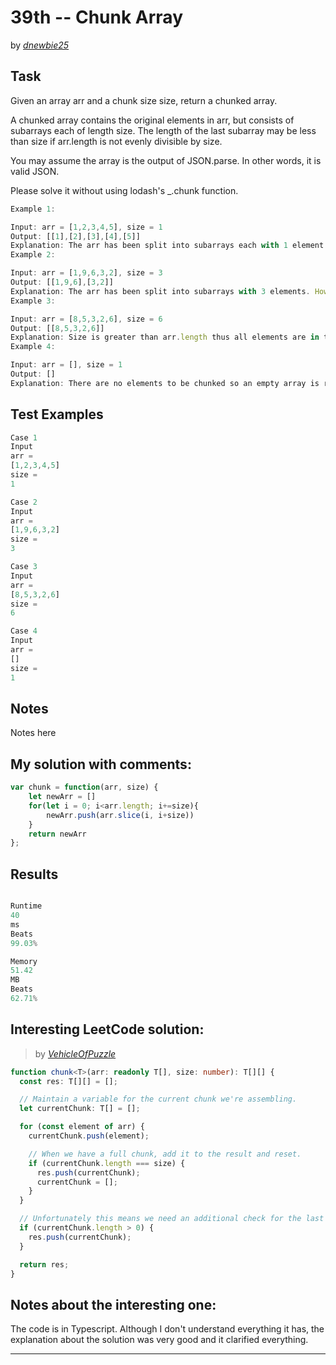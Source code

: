 # 39th -- Chunk Array





by *[dnewbie25](https://leetcode.com/u/dnewbie25/)*


## Task

Given an array arr and a chunk size size, return a chunked array.

A chunked array contains the original elements in arr, but consists of subarrays each of length size. The length of the last subarray may be less than size if arr.length is not evenly divisible by size.

You may assume the array is the output of JSON.parse. In other words, it is valid JSON.

Please solve it without using lodash's _.chunk function.

```js
Example 1:

Input: arr = [1,2,3,4,5], size = 1
Output: [[1],[2],[3],[4],[5]]
Explanation: The arr has been split into subarrays each with 1 element.
Example 2:

Input: arr = [1,9,6,3,2], size = 3
Output: [[1,9,6],[3,2]]
Explanation: The arr has been split into subarrays with 3 elements. However, only two elements are left for the 2nd subarray.
Example 3:

Input: arr = [8,5,3,2,6], size = 6
Output: [[8,5,3,2,6]]
Explanation: Size is greater than arr.length thus all elements are in the first subarray.
Example 4:

Input: arr = [], size = 1
Output: []
Explanation: There are no elements to be chunked so an empty array is returned.
```


## Test Examples

```js
Case 1
Input
arr =
[1,2,3,4,5]
size =
1

Case 2
Input
arr =
[1,9,6,3,2]
size =
3

Case 3
Input
arr =
[8,5,3,2,6]
size =
6

Case 4
Input
arr =
[]
size =
1
```


## Notes

Notes here

## My solution with comments:

```js
var chunk = function(arr, size) {
    let newArr = []
    for(let i = 0; i<arr.length; i+=size){
        newArr.push(arr.slice(i, i+size))
    }
    return newArr
};
```


## Results

```js

Runtime
40
ms
Beats
99.03%

Memory
51.42
MB
Beats
62.71%

```

## Interesting LeetCode solution:
> by *[VehicleOfPuzzle](https://leetcode.com/problems/chunk-array/solutions/5727606/more-than-you-ever-wanted-to-know-about-this-topic)*

```ts
function chunk<T>(arr: readonly T[], size: number): T[][] {
  const res: T[][] = [];

  // Maintain a variable for the current chunk we're assembling.
  let currentChunk: T[] = [];

  for (const element of arr) {
    currentChunk.push(element);

    // When we have a full chunk, add it to the result and reset.
    if (currentChunk.length === size) {
      res.push(currentChunk);
      currentChunk = [];
    }
  }

  // Unfortunately this means we need an additional check for the last chunk.
  if (currentChunk.length > 0) {
    res.push(currentChunk);
  }

  return res;
}
```

## Notes about the interesting one:

The code is in Typescript. Although I don't understand everything it has, the explanation about the solution was very good and it clarified everything.

---
